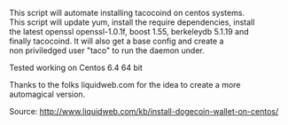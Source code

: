 This script will automate installing tacocoind on centos systems.  
This script will update yum, install the require dependencies, install  
the latest openssl openssl-1.0.1f, boost 1.55, berkeleydb 5.1.19 and  
finally tacocoind. It will also get a base config and create a  
non priviledged user "taco" to run the daemon under.  

Tested working on Centos 6.4 64 bit

Thanks to the folks liquidweb.com for the idea to create a more  
automagical version.

Source: http://www.liquidweb.com/kb/install-dogecoin-wallet-on-centos/
